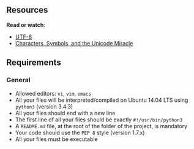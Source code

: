 Resources
---------

**Read or watch**:

*   [UTF-8](/rltoken/oqFi6P1hNvp9aSuNv---IQ "UTF-8")
*   [Characters, Symbols, and the Unicode Miracle](/rltoken/d--jVK8sBSlhkosu7pFzdw "Characters, Symbols, and the Unicode Miracle")

Requirements
------------

### General

*   Allowed editors: `vi`, `vim`, `emacs`
*   All your files will be interpreted/compiled on Ubuntu 14.04 LTS using `python3` (version 3.4.3)
*   All your files should end with a new line
*   The first line of all your files should be exactly `#!/usr/bin/python3`
*   A `README.md` file, at the root of the folder of the project, is mandatory
*   Your code should use the `PEP 8` style (version 1.7.x)
*   All your files must be executable